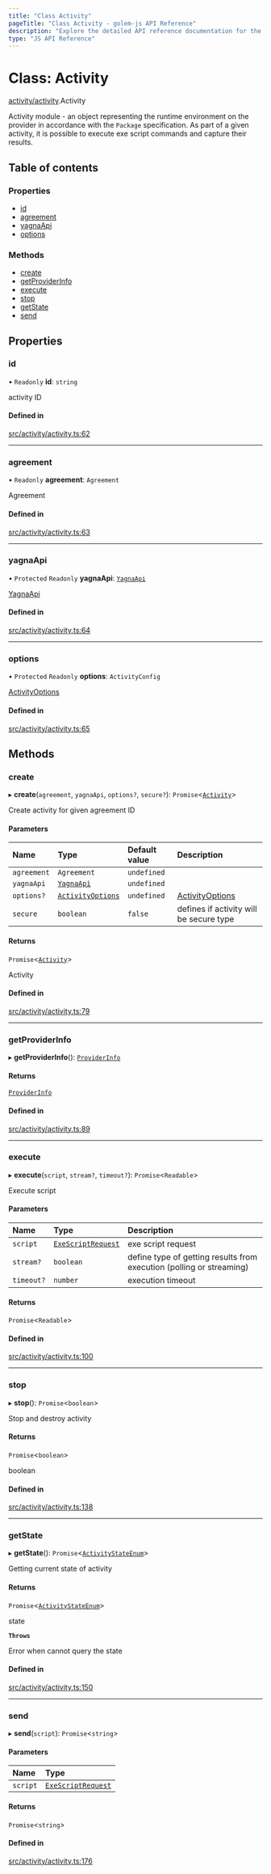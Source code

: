 ```yaml
---
title: "Class Activity"
pageTitle: "Class Activity - golem-js API Reference"
description: "Explore the detailed API reference documentation for the Class Activity within the golem-js SDK for the Golem Network."
type: "JS API Reference"
---
```

# Class: Activity

[activity/activity](../modules/activity_activity).Activity

Activity module - an object representing the runtime environment on the provider in accordance with the `Package` specification.
As part of a given activity, it is possible to execute exe script commands and capture their results.

## Table of contents

### Properties

- [id](activity_activity.Activity#id)
- [agreement](activity_activity.Activity#agreement)
- [yagnaApi](activity_activity.Activity#yagnaapi)
- [options](activity_activity.Activity#options)

### Methods

- [create](activity_activity.Activity#create)
- [getProviderInfo](activity_activity.Activity#getproviderinfo)
- [execute](activity_activity.Activity#execute)
- [stop](activity_activity.Activity#stop)
- [getState](activity_activity.Activity#getstate)
- [send](activity_activity.Activity#send)

## Properties

### id

• `Readonly` **id**: `string`

activity ID

#### Defined in

[src/activity/activity.ts:62](https://github.com/golemfactory/golem-js/blob/22da85c/src/activity/activity.ts#L62)

___

### agreement

• `Readonly` **agreement**: `Agreement`

Agreement

#### Defined in

[src/activity/activity.ts:63](https://github.com/golemfactory/golem-js/blob/22da85c/src/activity/activity.ts#L63)

___

### yagnaApi

• `Protected` `Readonly` **yagnaApi**: [`YagnaApi`](../modules/utils_yagna_yagna#yagnaapi)

[YagnaApi](../modules/utils_yagna_yagna#yagnaapi)

#### Defined in

[src/activity/activity.ts:64](https://github.com/golemfactory/golem-js/blob/22da85c/src/activity/activity.ts#L64)

___

### options

• `Protected` `Readonly` **options**: `ActivityConfig`

[ActivityOptions](../interfaces/activity_activity.ActivityOptions)

#### Defined in

[src/activity/activity.ts:65](https://github.com/golemfactory/golem-js/blob/22da85c/src/activity/activity.ts#L65)

## Methods

### create

▸ **create**(`agreement`, `yagnaApi`, `options?`, `secure?`): `Promise`\<[`Activity`](activity_activity.Activity)\>

Create activity for given agreement ID

#### Parameters

| Name | Type | Default value | Description |
| :------ | :------ | :------ | :------ |
| `agreement` | `Agreement` | `undefined` |  |
| `yagnaApi` | [`YagnaApi`](../modules/utils_yagna_yagna#yagnaapi) | `undefined` |  |
| `options?` | [`ActivityOptions`](../interfaces/activity_activity.ActivityOptions) | `undefined` | [ActivityOptions](../interfaces/activity_activity.ActivityOptions) |
| `secure` | `boolean` | `false` | defines if activity will be secure type |

#### Returns

`Promise`\<[`Activity`](activity_activity.Activity)\>

Activity

#### Defined in

[src/activity/activity.ts:79](https://github.com/golemfactory/golem-js/blob/22da85c/src/activity/activity.ts#L79)

___

### getProviderInfo

▸ **getProviderInfo**(): [`ProviderInfo`](../interfaces/agreement_agreement.ProviderInfo)

#### Returns

[`ProviderInfo`](../interfaces/agreement_agreement.ProviderInfo)

#### Defined in

[src/activity/activity.ts:89](https://github.com/golemfactory/golem-js/blob/22da85c/src/activity/activity.ts#L89)

___

### execute

▸ **execute**(`script`, `stream?`, `timeout?`): `Promise`\<`Readable`\>

Execute script

#### Parameters

| Name | Type | Description |
| :------ | :------ | :------ |
| `script` | [`ExeScriptRequest`](../interfaces/activity_activity.ExeScriptRequest) | exe script request |
| `stream?` | `boolean` | define type of getting results from execution (polling or streaming) |
| `timeout?` | `number` | execution timeout |

#### Returns

`Promise`\<`Readable`\>

#### Defined in

[src/activity/activity.ts:100](https://github.com/golemfactory/golem-js/blob/22da85c/src/activity/activity.ts#L100)

___

### stop

▸ **stop**(): `Promise`\<`boolean`\>

Stop and destroy activity

#### Returns

`Promise`\<`boolean`\>

boolean

#### Defined in

[src/activity/activity.ts:138](https://github.com/golemfactory/golem-js/blob/22da85c/src/activity/activity.ts#L138)

___

### getState

▸ **getState**(): `Promise`\<[`ActivityStateEnum`](../enums/activity_activity.ActivityStateEnum)\>

Getting current state of activity

#### Returns

`Promise`\<[`ActivityStateEnum`](../enums/activity_activity.ActivityStateEnum)\>

state

**`Throws`**

Error when cannot query the state

#### Defined in

[src/activity/activity.ts:150](https://github.com/golemfactory/golem-js/blob/22da85c/src/activity/activity.ts#L150)

___

### send

▸ **send**(`script`): `Promise`\<`string`\>

#### Parameters

| Name | Type |
| :------ | :------ |
| `script` | [`ExeScriptRequest`](../interfaces/activity_activity.ExeScriptRequest) |

#### Returns

`Promise`\<`string`\>

#### Defined in

[src/activity/activity.ts:176](https://github.com/golemfactory/golem-js/blob/22da85c/src/activity/activity.ts#L176)
